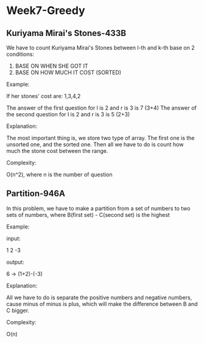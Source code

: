   # Week7-Greedy

## Kuriyama Mirai's Stones-433B

We have to count Kuriyama Mirai's Stones between l-th and k-th base on 2 conditions:
  1. BASE ON WHEN SHE GOT IT 
  2. BASE ON HOW MUCH IT COST (SORTED)

Example:

If her stones' cost are: 1,3,4,2

The answer of the first question for l is 2 and r is 3 is 7 (3+4)
The answer of the second question for l is 2 and r is 3 is 5 (2+3)

Explanation: 

The most important thing is, we store two type of array. The first one is the unsorted one, and the sorted one. Then all we have to do is count how much the stone cost between the range.

Complexity:

O(n^2), where n is the number of question

## Partition-946A

In this problem, we have to make a partition from a set of numbers to two sets of numbers, where B(first set) - C(second set) is the highest

Example:

input:

1 2 -3

output:

6 -> (1+2)-(-3)

Explanation:

All we have to do is separate the positive numbers and negative numbers, cause minus of minus is plus, which will make the difference between B and C bigger.

Complexity:

O(n)
